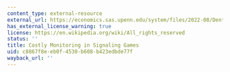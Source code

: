 ```yaml
---
content_type: external-resource
external_url: https://economics.sas.upenn.edu/system/files/2022-08/Denti%20Paper.pdf
has_external_license_warning: true
license: https://en.wikipedia.org/wiki/All_rights_reserved
status: ''
title: Costly Monitoring in Signaling Games
uid: c8867f8e-eb0f-4530-b608-b423edbde77f
wayback_url: ''
---
```

